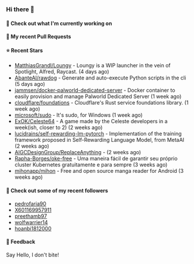 ### Hi there 👋

#### 👷 Check out what I'm currently working on

#### 🔨 My recent Pull Requests


#### ⭐ Recent Stars

- [MatthiasGrandl/Loungy](https://github.com/MatthiasGrandl/Loungy) - Loungy is a WIP launcher in the vein of Spotlight, Alfred, Raycast. (4 days ago)
- [AbanteAI/rawdog](https://github.com/AbanteAI/rawdog) - Generate and auto-execute Python scripts in the cli (5 days ago)
- [jammsen/docker-palworld-dedicated-server](https://github.com/jammsen/docker-palworld-dedicated-server) - Docker container to easily provision and manage Palworld Dedicated Server (1 week ago)
- [cloudflare/foundations](https://github.com/cloudflare/foundations) - Cloudflare&#39;s Rust service foundations library. (1 week ago)
- [microsoft/sudo](https://github.com/microsoft/sudo) - It&#39;s sudo, for Windows (1 week ago)
- [ExOK/Celeste64](https://github.com/ExOK/Celeste64) - A game made by the Celeste developers in a week(ish, closer to 2) (2 weeks ago)
- [lucidrains/self-rewarding-lm-pytorch](https://github.com/lucidrains/self-rewarding-lm-pytorch) - Implementation of the training framework proposed in Self-Rewarding Language Model, from MetaAI (2 weeks ago)
- [AIGCDesignGroup/ReplaceAnything](https://github.com/AIGCDesignGroup/ReplaceAnything) -  (2 weeks ago)
- [Rapha-Borges/oke-free](https://github.com/Rapha-Borges/oke-free) - Uma maneira fácil de garantir seu próprio cluster Kubernetes gratuitamente e para sempre (3 weeks ago)
- [mihonapp/mihon](https://github.com/mihonapp/mihon) - Free and open source manga reader for Android (3 weeks ago)

#### 👯 Check out some of my recent followers

- [pedrofaria90](https://github.com/pedrofaria90)
- [X601169957911](https://github.com/X601169957911)
- [preethamb97](https://github.com/preethamb97)
- [wolfwarrier14](https://github.com/wolfwarrier14)
- [hoanbi1812000](https://github.com/hoanbi1812000)

#### 💬 Feedback

Say Hello, I don't bite!